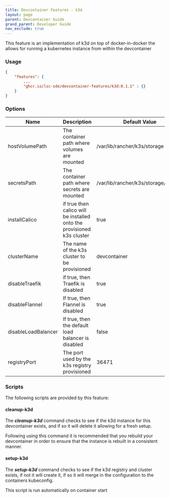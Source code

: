 ```yaml
---
title: Devcontainer Features - k3d
layout: page
parent: Devcontainer Guide
grand_parent: Developer Guide
nav_exclude: true
---
```


This feature is an implementation of k3d on top of docker-in-docker the allows for running a kubernetes instance from within the devcontainer

### Usage

```json
{
    "features": {
        ...
		"ghcr.io/lsc-sde/devcontainer-features/k3d:0.1.1" : {}
    }
}
```

### Options

| Name | Description | Default Value |
| --- | --- | --- |
| hostVolumePath | The container path where volumes are mounted | /var/lib/rancher/k3s/storage |
| secretsPath | The container path where secrets are mounted | /var/lib/rancher/k3s/storage/secrets |
| installCalico | if true then calico will be installed onto the provisioned k3s cluster | true |
| clusterName | The name of the k3s cluster to be provisioned | devcontainer |
| disableTraefik | if true, then Traefik is disabled | true |
| disableFlannel | If true, then Flannel is disabled | true |
| disableLoadBalancer | If true, then the default load balancer is disabled | false | 
| registryPort | The port used by the k3s registry provisioned | 36471 |

### Scripts
The following scripts are provided by this feature:

#### cleanup-k3d
The ***cleanup-k3d*** command checks to see if the k3d instance for this devcontainer exists, and if so it will delete it allowing for a fresh setup.

Following using this command it is recommended that you rebuild your devcontainer in order to ensure that the instance is rebuilt in a consistent manner.

#### setup-k3d
The ***setup-k3d*** command checks to see if the k3d registry and cluster exists, if not it will create it, if so it will merge in the configuration to the containers kubeconfig.

This script is run automatically on container start
